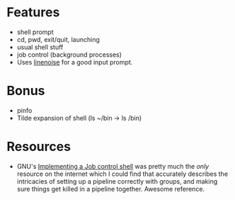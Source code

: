 Features
========
 - shell prompt
 - cd, pwd, exit/quit, launching
 - usual shell stuff
 - job control (background processes)
 - Uses [linenoise](https://github.com/antirez/linenoise) for a good input prompt.

Bonus
=====
 - pinfo
 - Tilde expansion of shell (ls ~/bin -> ls <PATH>/bin)

 Resources
 =========

 - GNU's [Implementing a Job control shell](https://www.gnu.org/software/libc/manual/html_node/Implementing-a-Shell.html) 
 was pretty much the _only_ resource on the internet which I could find that accurately
 describes the intricacies of setting up a pipeline correctly with groups, and making
 sure things get killed in a pipeline together. Awesome reference.
